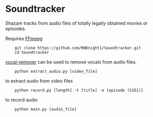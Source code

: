 # Soundtracker
Shazam tracks from audio files of totally legally obtained movies or episodes.

Requires [FFmpeg](https://ffmpeg.org/download.html)

        git clone https://github.com/RNKnight1/Soundtracker.git
        cd Soundtracker

[vocal-remover](https://github.com/tsurumeso/vocal-remover) can be used to remove vocals from audio files.

        python extract_audio.py [video_file]

to extract audio from video files

        python record.py [length] -t [title] -e [episode (S1E1)]

to record audio

        python main.py [audio_file]